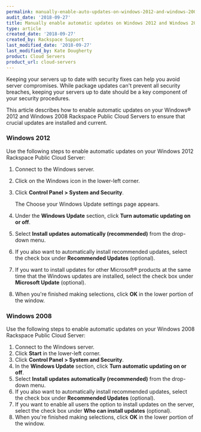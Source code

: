 ```yaml
---
permalink: manually-enable-auto-updates-on-windows-2012-and-windows-2008-public-cloud-servers
audit_date: '2018-09-27'
title: Manually enable automatic updates on Windows 2012 and Windows 2008 Public Cloud Servers
type: article
created_date: '2018-09-27'
created_by: Rackspace Support
last_modified_date: '2018-09-27'
last_modified_by: Kate Dougherty
product: Cloud Servers
product_url: cloud-servers
---
```


Keeping your servers up to date with security fixes can help you avoid server
compromises. While package updates can't prevent all security breaches,
keeping your servers up to date should be a key component of your security
procedures.

This article describes how to enable automatic updates on your Windows&reg; 2012
and Windows 2008 Rackspace Public Cloud Servers to ensure that crucial updates
are installed and current.

### Windows 2012

Use the following steps to enable automatic updates on your Windows 2012
Rackspace Public Cloud Server:

1. Connect to the Windows server.
2. Click on the Windows icon in the lower-left corner.
3. Click **Control Panel > System and Security**.

    The Choose your Windows Update settings page appears.

4. Under the **Windows Update** section, click **Turn automatic updating on
   or off**.
5. Select **Install updates automatically (recommended)** from the
   drop-down menu.
6. If you also want to automatically install recommended updates, select the
   check box under **Recommended Updates** (optional).
7. If you want to install updates for other Microsoft&reg; products at the same
   time that the Windows updates are installed, select the check box under
   **Microsoft Update** (optional).
8. When you're finished making selections, click **OK** in the lower portion
   of the window.

### Windows 2008

Use the following steps to enable automatic updates on your Windows 2008
Rackspace Public Cloud Server:

1. Connect to the Windows server.
2. Click **Start** in the lower-left corner.
3. Click **Control Panel > System and Security**.
4. In the **Windows Update** section, click **Turn automatic updating on or
   off**.
5. Select **Install updates automatically (recommended)** from the drop-down
   menu.
6. If you also want to automatically install recommended updates, select the
   check box under **Recommended Updates** (optional).
7. If you want to enable all users the option to install updates on the server,
   select the check box under **Who can install updates** (optional).
8. When you're finished making selections, click **OK** in the lower portion
   of the window.
